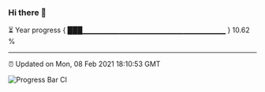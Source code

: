 ### Hi there 👋

⏳ Year progress { ███▁▁▁▁▁▁▁▁▁▁▁▁▁▁▁▁▁▁▁▁▁▁▁▁▁▁▁ } 10.62 %

---

⏰ Updated on Mon, 08 Feb 2021 18:10:53 GMT

![Progress Bar CI](https://github.com/liununu/liununu/workflows/Progress%20Bar%20CI/badge.svg)
